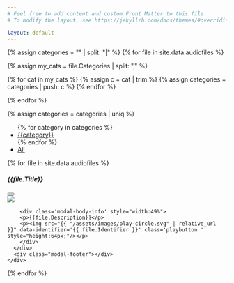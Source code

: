 ```yaml
---
# Feel free to add content and custom Front Matter to this file.
# To modify the layout, see https://jekyllrb.com/docs/themes/#overriding-theme-defaults

layout: default
---
```


<script>
var data = {{ site.data.audiofiles | jsonify }};
var baseurl = "{{ site.baseurl }}";
</script>

{% assign categories = "" | split: "|" %}
{% for file in site.data.audiofiles %}

  {% assign my_cats = file.Categories | split: "," %}

  {% for cat in my_cats %}
    {% assign c = cat | trim %}
    {% assign categories = categories | push: c %}
  {% endfor %}

{% endfor %}

{% assign categories = categories | uniq %}


<div id="gallery-nav">

<ul id="cat_menu">
{% for category in categories %}<li><a href='#' data-cat="{{category}}" class='btn btn-secondary category'>{{category}}</a></li>{% endfor %}
<li><a href='#' data-cat="all" class='btn btn-secondary category active'>All</a></li>
</ul>

</div>
<div id="gallery" style="flex-wrap:wrap;"></div>


{% for file in site.data.audiofiles %}
<div class="modal fade" id="exampleModal{{file.ID}}" tabindex="-1" aria-labelledby="exampleModalLabel" aria-hidden="true">
  <div class="modal-dialog modal-xl modal-dialog-centered">
    <div class="modal-content">
      <div class="modal-header">
        <h5 class="modal-title">{{file.Title}}</h5>
        <button type="button" class="btn-close" data-bs-dismiss="modal" aria-label="Close"></button>
      </div>
      <div class="modal-body">
        <div style="width:49%">
	<img src="{{ "/assets/images/" | relative_url }}{{ file.Image }}" style="max-width:100%;"/>
        </div>

        <div class='modal-body-info' style="width:49%">
        <p>{{file.Description}}</p>
        <p><img src="{{ "/assets/images/play-circle.svg" | relative_url }}" data-identifier='{{ file.Identifier }}' class='playbutton ' style="height:64px;"/></p>
        </div>
      </div>
      <div class="modal-footer"></div>
    </div>
  </div>
</div>
{% endfor %}

<audio src="#" id="audioplayer"></audio>
<script src="{{ "/assets/js/kiosk.js" | relative_url }}"></script>



